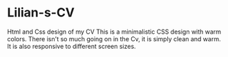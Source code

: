 # Lilian-s-CV
Html and Css design of my CV
This is a minimalistic CSS design with warm colors. There isn't so much going on in the Cv, it is simply clean and warm.
It is also responsive to different screen sizes.
